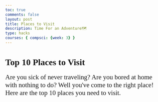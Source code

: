 ```yaml
---
toc: true
comments: false
layout: post
title: Places to Visit
description: Time For an Adventure🗺
type: hacks
courses: { compsci: {week: 3} }
---
```


# <span style="font-family: BEBAS NEUE;">Top 10 Places to Visit 🛫</span>

<span style="font-family: Playfair Display; font-size: 21px;">Are you sick of never traveling? Are you bored at home with nothing to do? Well you've come to the right place! Here are the top 10 places you need to visit.</span>

